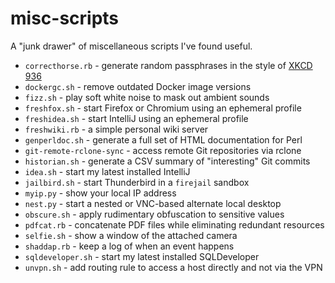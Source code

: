 # misc-scripts

A "junk drawer" of miscellaneous scripts I've found useful.

- `correcthorse.rb` - generate random passphrases in the style of [XKCD 936](https://xkcd.com/936/)
- `dockergc.sh` - remove outdated Docker image versions
- `fizz.sh` - play soft white noise to mask out ambient sounds
- `freshfox.sh` - start Firefox or Chromium using an ephemeral profile
- `freshidea.sh` - start IntelliJ using an ephemeral profile
- `freshwiki.rb` - a simple personal wiki server
- `genperldoc.sh` - generate a full set of HTML documentation for Perl
- `git-remote-rclone-sync` - access remote Git repositories via rclone
- `historian.sh` - generate a CSV summary of "interesting" Git commits
- `idea.sh` - start my latest installed IntelliJ
- `jailbird.sh` - start Thunderbird in a `firejail` sandbox
- `myip.py` - show your local IP address
- `nest.py` - start a nested or VNC-based alternate local desktop
- `obscure.sh` - apply rudimentary obfuscation to sensitive values
- `pdfcat.rb` - concatenate PDF files while eliminating redundant resources
- `selfie.sh` - show a window of the attached camera
- `shaddap.rb` - keep a log of when an event happens
- `sqldeveloper.sh` - start my latest installed SQLDeveloper
- `unvpn.sh` - add routing rule to access a host directly and not via the VPN 

